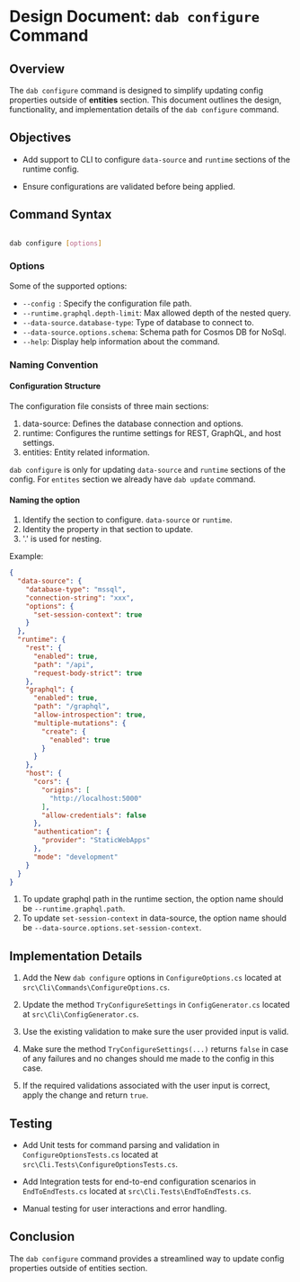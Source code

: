 # Design Document: `dab configure` Command

## Overview

The `dab configure` command is designed to simplify updating config properties outside of **entities** section. This document outlines the design, functionality, and implementation details of the `dab configure` command.

## Objectives

- Add support to CLI to configure `data-source` and `runtime` sections of the runtime config.

- Ensure configurations are validated before being applied.

## Command Syntax

```sh

dab configure [options]

```

### Options

Some of the supported options:
- `--config `: Specify the configuration file path.
- `--runtime.graphql.depth-limit`: Max allowed depth of the nested query.
- `--data-source.database-type`: Type of database to connect to.
- `--data-source.options.schema`: Schema path for Cosmos DB for NoSql.
- `--help`: Display help information about the command.

### Naming Convention

#### Configuration Structure
The configuration file consists of three main sections:

1. data-source: Defines the database connection and options.
2. runtime: Configures the runtime settings for REST, GraphQL, and host settings.
3. entities: Entity related information.

`dab configure` is only for updating `data-source` and `runtime` sections of the config. For `entites` section we already have `dab update` command.

#### Naming the option

1. Identify the section to configure. `data-source` or `runtime`.
2. Identity the property in that section to update.
3. '.' is used for nesting.

Example:
```json
{
  "data-source": {
    "database-type": "mssql",
    "connection-string": "xxx",
    "options": {
      "set-session-context": true
    }
  },
  "runtime": {
    "rest": {
      "enabled": true,
      "path": "/api",
      "request-body-strict": true
    },
    "graphql": {
      "enabled": true,
      "path": "/graphql",
      "allow-introspection": true,
      "multiple-mutations": {
        "create": {
          "enabled": true
        }
      }
    },
    "host": {
      "cors": {
        "origins": [
          "http://localhost:5000"
        ],
        "allow-credentials": false
      },
      "authentication": {
        "provider": "StaticWebApps"
      },
      "mode": "development"
    }
  }
}
```
1. To update graphql path in the runtime section, the option name should be
`--runtime.graphql.path`.
2. To update `set-session-context` in data-source, the option name should be
`--data-source.options.set-session-context`.


## Implementation Details

1. Add the New `dab configure` options in `ConfigureOptions.cs` located at `src\Cli\Commands\ConfigureOptions.cs`.

2. Update the method `TryConfigureSettings` in `ConfigGenerator.cs` located at `src\Cli\ConfigGenerator.cs`.

3. Use the existing validation to make sure the user provided input is valid.

4. Make sure the method `TryConfigureSettings(...)` returns `false` in case of any failures and no changes should me made to the config in this case.

5. If the required validations associated with the user input is correct, apply the change and return `true`.


## Testing

- Add Unit tests for command parsing and validation in `ConfigureOptionsTests.cs` located at `src\Cli.Tests\ConfigureOptionsTests.cs`.

- Add Integration tests for end-to-end configuration scenarios in `EndToEndTests.cs` located at `src\Cli.Tests\EndToEndTests.cs`.

- Manual testing for user interactions and error handling.

## Conclusion

The `dab configure` command provides a streamlined way to update config properties outside of entities section.
